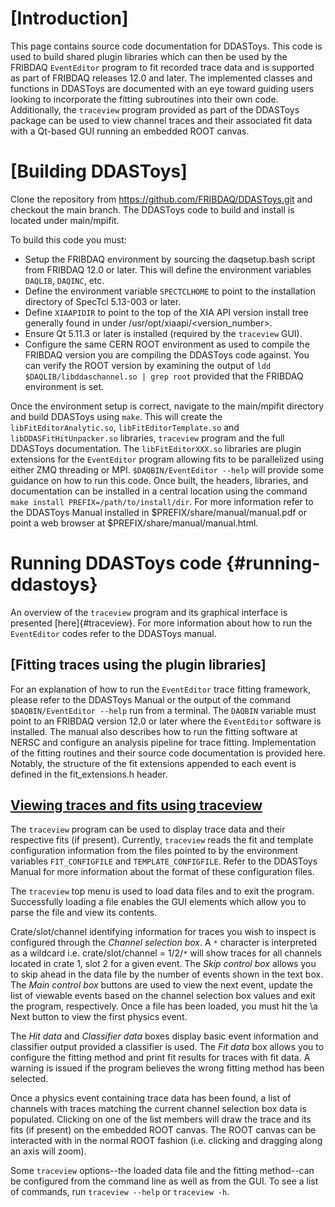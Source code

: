 # [Introduction]
This page contains source code documentation for DDASToys. This code is used to build shared plugin libraries which can then be used by the FRIBDAQ `EventEditor` program to fit recorded trace data and is supported as part of FRIBDAQ releases 12.0 and later. The implemented classes and functions in DDASToys are documented with an eye toward guiding users looking to incorporate the fitting subroutines into their own code. Additionally, the `traceview` program provided as part of the DDASToys package can be used to view channel traces and their associated fit data with a Qt-based GUI running an embedded ROOT canvas.

# [Building DDASToys]
Clone the repository from https://github.com/FRIBDAQ/DDASToys.git and checkout the main branch. The DDASToys code to build and install is located under main/mpifit.

To build this code you must:

- Setup the FRIBDAQ environment by sourcing the daqsetup.bash script from FRIBDAQ 12.0 or later. This will define the environment variables `DAQLIB`, `DAQINC`, etc.
- Define the environment variable `SPECTCLHOME` to point to the installation directory of SpecTcl 5.13-003 or later.
- Define `XIAAPIDIR` to point to the top of the XIA API version install tree generally found in under /usr/opt/xiaapi/<version_number>.
- Ensure Qt 5.11.3 or later is installed (required by the `traceview` GUI).
- Configure the same CERN ROOT environment as used to compile the FRIBDAQ version you are compiling the DDASToys code against. You can verify the ROOT version by examining the output of `ldd $DAQLIB/libddaschannel.so | grep root` provided that the FRIBDAQ environment is set.

Once the environment setup is correct, navigate to the main/mpifit directory and build DDASToys using `make`. This will create the `libFitEditorAnalytic.so`, `libFitEditorTemplate.so` and `libDDASFitHitUnpacker.so` libraries, `traceview` program and the full DDASToys documentation. The `libFitEditorXXX.so` libraries are plugin extensions for the `EventEditor` program allowing fits to be parallelized using either ZMQ threading or MPI. `$DAQBIN/EventEditor --help` will provide some guidance on how to run this code. Once built, the headers, libraries, and documentation can be installed in a central location using the command `make install PREFIX=/path/to/install/dir`. For more information refer to the DDASToys Manual installed in $PREFIX/share/manual/manual.pdf or point a web browser at $PREFIX/share/manual/manual.html.

# Running DDASToys code {#running-ddastoys}
An overview of the `traceview` program and its graphical interface is presented [here]{#traceview}. For more information about how to run the `EventEditor` codes refer to the DDASToys manual.

## [Fitting traces using the plugin libraries]
For an explanation of how to run the `EventEditor` trace fitting framework, please refer to the DDASToys Manual or the output of the command `$DAQBIN/EventEditor --help` run from a terminal. The `DAQBIN` variable must point to an FRIBDAQ version 12.0 or later where the `EventEditor` software is installed. The manual also describes how to run the fitting software at NERSC and configure an analysis pipeline for trace fitting. Implementation of the fitting routines and their source code documentation is provided here. Notably, the structure of the fit extensions appended to each event is defined in the fit_extensions.h header.

## [Viewing traces and fits using traceview](#traceview)
The `traceview` program can be used to display trace data and their respective fits (if present). Currently, `traceview` reads the fit and template configuration information from the files pointed to by the environment variables `FIT_CONFIGFILE` and `TEMPLATE_CONFIGFILE`. Refer to the DDASToys Manual for more information about the format of these configuration files.

The `traceview` top menu is used to load data files and to exit the program. Successfully loading a file enables the GUI elements which allow you to parse the file and view its contents.

Crate/slot/channel identifying information for traces you wish to inspect is configured through the <em>Channel selection box</em>. A `*` character is interpreted as a wildcard i.e. crate/slot/channel = 1/2/`*` will show traces for all channels located in crate 1, slot 2 for a given event. The <em>Skip control box</em> allows you to skip ahead in the data file by the number of events shown in the text box. The <em>Main control box</em> buttons are used to view the next event, update the list of viewable events based on the channel selection box values and exit the program, respectively. Once a file has been loaded, you must hit the \a Next button to view the first physics event.

The <em>Hit data</em> and <em>Classifier data</em> boxes display basic event information and classifier output provided a classifier is used. The <em>Fit data</em> box allows you to configure the fitting method and print fit results for traces with fit data. A warning is issued if the program believes the wrong fitting method has been selected.

Once a physics event containing trace data has been found, a list of channels with traces matching the current channel selection box data is populated. Clicking on one of the list members will draw the trace and its fits (if present) on the embedded ROOT canvas. The ROOT canvas can be interacted with in the normal ROOT fashion (i.e. clicking and dragging along an axis will zoom). 

Some `traceview` options--the loaded data file and the fitting method--can be configured from the command line as well as from the GUI. To see a list of commands, run `traceview --help` or `traceview -h`.